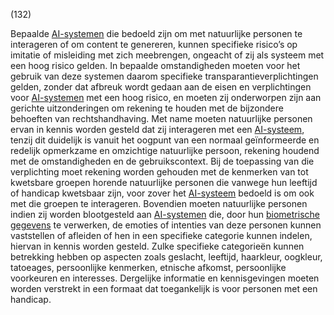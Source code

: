 (132)

Bepaalde [AI-systemen](a3.md#^ai-systeem) die bedoeld zijn om met natuurlijke personen te interageren of om content te genereren, kunnen specifieke risico’s op imitatie of misleiding met zich meebrengen, ongeacht of zij als systeem met een hoog risico gelden. In bepaalde omstandigheden moeten voor het gebruik van deze systemen daarom specifieke transparantieverplichtingen gelden, zonder dat afbreuk wordt gedaan aan de eisen en verplichtingen voor [AI-systemen](a3.md#^ai-systeem) met een hoog risico, en moeten zij onderworpen zijn aan gerichte uitzonderingen om rekening te houden met de bijzondere behoeften van rechtshandhaving. Met name moeten natuurlijke personen ervan in kennis worden gesteld dat zij interageren met een [AI-systeem](a3.md#^ai-systeem), tenzij dit duidelijk is vanuit het oogpunt van een normaal geïnformeerde en redelijk opmerkzame en omzichtige natuurlijke persoon, rekening houdend met de omstandigheden en de gebruikscontext. Bij de toepassing van die verplichting moet rekening worden gehouden met de kenmerken van tot kwetsbare groepen horende natuurlijke personen die vanwege hun leeftijd of handicap kwetsbaar zijn, voor zover het [AI-systeem](a3.md#^ai-systeem) bedoeld is om ook met die groepen te interageren. Bovendien moeten natuurlijke personen indien zij worden blootgesteld aan [AI-systemen](a3.md#^ai-systeem) die, door hun [biometrische gegevens](a3.md#^biog) te verwerken, de emoties of intenties van deze personen kunnen vaststellen of afleiden of hen in een specifieke categorie kunnen indelen, hiervan in kennis worden gesteld. Zulke specifieke categorieën kunnen betrekking hebben op aspecten zoals geslacht, leeftijd, haarkleur, oogkleur, tatoeages, persoonlijke kenmerken, etnische afkomst, persoonlijke voorkeuren en interesses. Dergelijke informatie en kennisgevingen moeten worden verstrekt in een formaat dat toegankelijk is voor personen met een handicap.